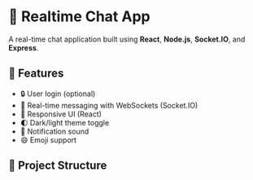 # 💬 Realtime Chat App

A real-time chat application built using **React**, **Node.js**, **Socket.IO**, and **Express**.

## 🚀 Features

- 🔒 User login (optional)
- 💬 Real-time messaging with WebSockets (Socket.IO)
- 📱 Responsive UI (React)
- 🌓 Dark/light theme toggle
- 🔔 Notification sound
- 😄 Emoji support

## 📁 Project Structure

